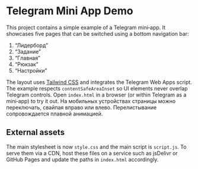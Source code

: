 # Telegram Mini App Demo

This project contains a simple example of a Telegram mini‑app. It showcases five
pages that can be switched using a bottom navigation bar:

1. “Лидерборд”
2. “Задание”
3. “Главная”
4. “Рюкзак”
5. “Настройки”

The layout uses [Tailwind CSS](https://tailwindcss.com/) and integrates the
Telegram Web Apps script. The example respects `contentSafeAreaInset` so UI
elements never overlap Telegram controls. Open `index.html` in a browser (or
within Telegram as a mini‑app) to try it out. На мобильных устройствах страницы
можно переключать, свайпая вправо или влево. Перелистывание сопровождается
плавной анимацией.


## External assets

The main stylesheet is now `style.css` and the main script is `script.js`. To serve them via a CDN, host these files on a service such as jsDelivr or GitHub Pages and update the paths in `index.html` accordingly.
